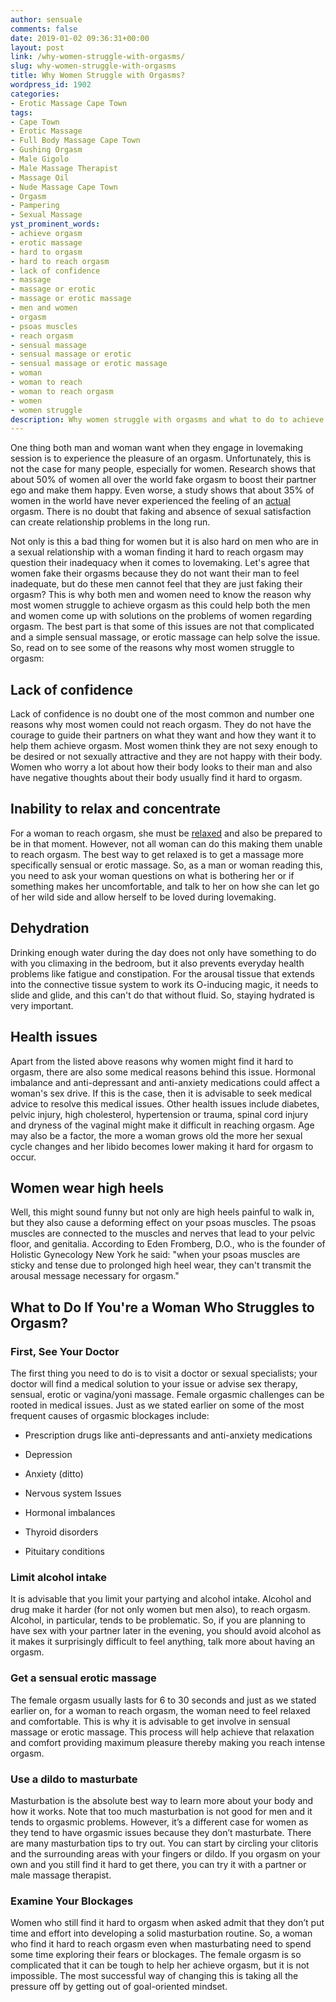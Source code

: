 ```yaml
---
author: sensuale
comments: false
date: 2019-01-02 09:36:31+00:00
layout: post
link: /why-women-struggle-with-orgasms/
slug: why-women-struggle-with-orgasms
title: Why Women Struggle with Orgasms?
wordpress_id: 1902
categories:
- Erotic Massage Cape Town
tags:
- Cape Town
- Erotic Massage
- Full Body Massage Cape Town
- Gushing Orgasm
- Male Gigolo
- Male Massage Therapist
- Massage Oil
- Nude Massage Cape Town
- Orgasm
- Pampering
- Sexual Massage
yst_prominent_words:
- achieve orgasm
- erotic massage
- hard to orgasm
- hard to reach orgasm
- lack of confidence
- massage
- massage or erotic
- massage or erotic massage
- men and women
- orgasm
- psoas muscles
- reach orgasm
- sensual massage
- sensual massage or erotic
- sensual massage or erotic massage
- woman
- woman to reach
- woman to reach orgasm
- women
- women struggle
description: Why women struggle with orgasms and what to do to achieve sexually powerful stimulating orgasms.
---
```


One thing both man and woman want when they engage in lovemaking session is to experience the pleasure of an orgasm. Unfortunately, this is not the case for many people, especially for women. Research shows that about 50% of women all over the world fake orgasm to boost their partner ego and make them happy. Even worse, a study shows that about 35% of women in the world have never experienced the feeling of an [actual](/stop-faking-an-orgasm/) orgasm. There is no doubt that faking and absence of sexual satisfaction can create relationship problems in the long run.

Not only is this a bad thing for women but it is also hard on men who are in a sexual relationship with a woman finding it hard to reach orgasm may question their inadequacy when it comes to lovemaking. Let's agree that women fake their orgasms because they do not want their man to feel inadequate, but do these men cannot feel that they are just faking their orgasm? This is why both men and women need to know the reason why most women struggle to achieve orgasm as this could help both the men and women come up with solutions on the problems of women regarding orgasm. The best part is that some of this issues are not that complicated and a simple sensual massage, or erotic massage can help solve the issue. So, read on to see some of the reasons why most women struggle to orgasm:


## Lack of confidence


Lack of confidence is no doubt one of the most common and number one reasons why most women could not reach orgasm. They do not have the courage to guide their partners on what they want and how they want it to help them achieve orgasm. Most women think they are not sexy enough to be desired or not sexually attractive and they are not happy with their body. Women who worry a lot about how their body looks to their man and also have negative thoughts about their body usually find it hard to orgasm.


## Inability to relax and concentrate


For a woman to reach orgasm, she must be [relaxed](/orgasms-and-relaxation/) and also be prepared to be in that moment. However, not all woman can do this making them unable to reach orgasm. The best way to get relaxed is to get a massage more specifically sensual or erotic massage. So, as a man or woman reading this, you need to ask your woman questions on what is bothering her or if something makes her uncomfortable, and talk to her on how she can let go of her wild side and allow herself to be loved during lovemaking.


## Dehydration


Drinking enough water during the day does not only have something to do with you climaxing in the bedroom, but it also prevents everyday health problems like fatigue and constipation. For the arousal tissue that extends into the connective tissue system to work its O-inducing magic, it needs to slide and glide, and this can't do that without fluid. So, staying hydrated is very important.


## Health issues


Apart from the listed above reasons why women might find it hard to orgasm, there are also some medical reasons behind this issue. Hormonal imbalance and anti-depressant and anti-anxiety medications could affect a woman's sex drive. If this is the case, then it is advisable to seek medical advice to resolve this medical issues. Other health issues include diabetes, pelvic injury, high cholesterol, hypertension or trauma, spinal cord injury and dryness of the vaginal might make it difficult in reaching orgasm. Age may also be a factor, the more a woman grows old the more her sexual cycle changes and her libido becomes lower making it hard for orgasm to occur.


## Women wear high heels


Well, this might sound funny but not only are high heels painful to walk in, but they also cause a deforming effect on your psoas muscles. The psoas muscles are connected to the muscles and nerves that lead to your pelvic floor, and genitalia. According to Eden Fromberg, D.O., who is the founder of Holistic Gynecology New York he said: "when your psoas muscles are sticky and tense due to prolonged high heel wear, they can't transmit the arousal message necessary for orgasm."


## What to Do If You're a Woman Who Struggles to Orgasm?




### First, See Your Doctor


The first thing you need to do is to visit a doctor or sexual specialists; your doctor will find a medical solution to your issue or advise sex therapy, sensual, erotic or vagina/yoni massage. Female orgasmic challenges can be rooted in medical issues. Just as we stated earlier on some of the most frequent causes of orgasmic blockages include:




  * Prescription drugs like anti-depressants and anti-anxiety medications


  * Depression


  * Anxiety (ditto)


  * Nervous system Issues


  * Hormonal imbalances


  * Thyroid disorders


  * Pituitary conditions




### Limit alcohol intake


It is advisable that you limit your partying and alcohol intake. Alcohol and drug make it harder (for not only women but men also), to reach orgasm. Alcohol, in particular, tends to be problematic. So, if you are planning to have sex with your partner later in the evening, you should avoid alcohol as it makes it surprisingly difficult to feel anything, talk more about having an orgasm.


### Get a sensual erotic massage


The female orgasm usually lasts for 6 to 30 seconds and just as we stated earlier on, for a woman to reach orgasm, the woman need to feel relaxed and comfortable. This is why it is advisable to get involve in sensual massage or erotic massage. This process will help achieve that relaxation and comfort providing maximum pleasure thereby making you reach intense orgasm.


### Use a dildo to masturbate


Masturbation is the absolute best way to learn more about your body and how it works. Note that too much masturbation is not good for men and it tends to orgasmic problems. However, it’s a different case for women as they tend to have orgasmic issues because they don’t masturbate. There are many masturbation tips to try out. You can start by circling your clitoris and the surrounding areas with your fingers or dildo. If you orgasm on your own and you still find it hard to get there, you can try it with a partner or male massage therapist.


### Examine Your Blockages


Women who still find it hard to orgasm when asked admit that they don’t put time and effort into developing a solid masturbation routine. So, a woman who find it hard to reach orgasm even when masturbating need to spend some time exploring their fears or blockages. The female orgasm is so complicated that it can be tough to help her achieve orgasm, but it is not impossible. The most successful way of changing this is taking all the pressure off by getting out of goal-oriented mindset.
